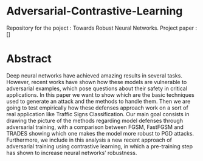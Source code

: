 # Adversarial-Contrastive-Learning
Repository for the poject : Towards Robust Neural Networks.
Project paper : []


# Abstract 

Deep neural networks have achieved amazing results in several tasks. However, recent works have shown how these 
models are vulnerable to adversarial examples, which pose 
questions about their safety in critical applications. In this paper
we want to show which are the basic techniques used to generate
an attack and the methods to handle them. Then we are going
to test empirically how these defenses approach work on a sort
of real application like Traffic Signs Classification. Our main
goal consists in drawing the picture of the methods regarding
model defenses through adversarial training, with a comparison
between FGSM, FastFGSM and TRADES showing which one
makes the model more robust to PGD attacks. Furthermore, we
include in this analysis a new recent approach of adversarial
training using contrastive learning, in which a pre-training step
has shown to increase neural networks’ robustness.
